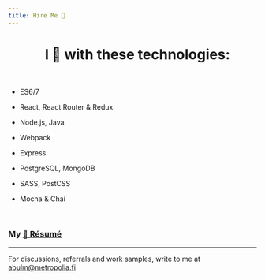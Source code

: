 ```yaml
---
title: Hire Me 👔
---
```


<center><h1>&nbsp;&nbsp; I 🔬 with these technologies:</h1></center>
<br>

*   ES6/7


*   React, React Router & Redux


*   Node.js, Java


*   Webpack


*   Express


*   PostgreSQL, MongoDB


*   SASS, PostCSS


*   Mocha & Chai

&nbsp;

### My [📃 Résumé](https://github.com/ragmha/job-application/raw/master/resume.pdf)

----
For discussions, referrals and work samples, write to me at [abulm@metropolia.fi](mailto:abulm@metropolia.fi)
